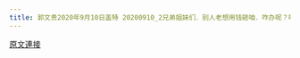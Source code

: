 ```yaml
---
title: 郭文贵2020年9月10日盖特 20200910_2兄弟姐妹们．别人老想用钱砸咱．咋办呢？咋办呢？咋办昵？
---
```


[原文連接](https://gnews.org/ThreadView/53482274)


